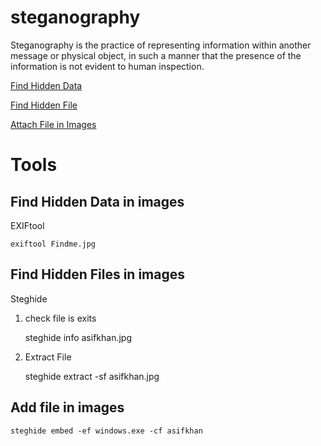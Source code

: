 # steganography

Steganography is the practice of representing information within another message or physical object,
in such a manner that the presence of the information is not evident to human inspection.

[Find Hidden Data](#find-Hidden-Data-in-images)

[Find Hidden File](#find-Hidden-File-in-images)

[Attach File in Images](#attach-file-in-images)

# Tools

## Find Hidden Data in images

EXIFtool 

    exiftool Findme.jpg
    
## Find Hidden Files in images

Steghide 

1. check file is exits 

    steghide info asifkhan.jpg 
    
2. Extract File

    steghide extract -sf asifkhan.jpg 

## Add file in images 

    steghide embed -ef windows.exe -cf asifkhan
